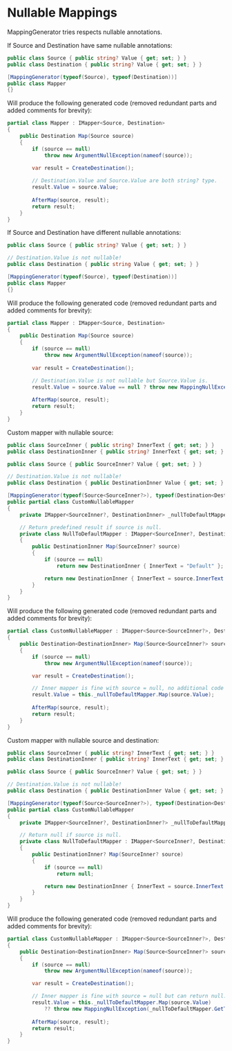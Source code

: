 # Nullable Mappings

MappingGenerator tries respects nullable annotations.

If Source and Destination have same nullable annotations:

```csharp
public class Source { public string? Value { get; set; } }
public class Destination { public string? Value { get; set; } }

[MappingGenerator(typeof(Source), typeof(Destination))]
public class Mapper
{}
```

Will produce the following generated code (removed redundant parts and added comments for brevity):

```csharp
partial class Mapper : IMapper<Source, Destination>
{
    public Destination Map(Source source)
    {
        if (source == null)
            throw new ArgumentNullException(nameof(source));
        
        var result = CreateDestination();

        // Destination.Value and Source.Value are both string? type.
        result.Value = source.Value;
        
        AfterMap(source, result);
        return result;
    }
}

```

If Source and Destination have different nullable annotations:

```csharp
public class Source { public string? Value { get; set; } }

// Destination.Value is not nullable!
public class Destination { public string Value { get; set; } }

[MappingGenerator(typeof(Source), typeof(Destination))]
public class Mapper
{}
```

Will produce the following generated code (removed redundant parts and added comments for brevity):

```csharp
partial class Mapper : IMapper<Source, Destination>
{
    public Destination Map(Source source)
    {
        if (source == null)
            throw new ArgumentNullException(nameof(source));
        
        var result = CreateDestination();

        // Destination.Value is not nullable but Source.Value is.
        result.Value = source.Value == null ? throw new MappingNullException(typeof(Source), "Value", typeof(Destination), "Value") : source.Value;
        
        AfterMap(source, result);
        return result;
    }
}

```

Custom mapper with nullable source:

```csharp
public class SourceInner { public string? InnerText { get; set; } }
public class DestinationInner { public string? InnerText { get; set; } }

public class Source { public SourceInner? Value { get; set; } }

// Destination.Value is not nullable!
public class Destination { public DestinationInner Value { get; set; } }

[MappingGenerator(typeof(Source<SourceInner?>), typeof(Destination<DestinationInner>))]
public partial class CustomNullableMapper
{
    private IMapper<SourceInner?, DestinationInner> _nullToDefaultMapper = new NullToDefaultMapper();

    // Return predefined result if source is null.
    private class NullToDefaultMapper : IMapper<SourceInner?, DestinationInner>
    {
        public DestinationInner Map(SourceInner? source)
        {
            if (source == null)
                return new DestinationInner { InnerText = "Default" };

            return new DestinationInner { InnerText = source.InnerText };
        }
    }
}
```

Will produce the following generated code (removed redundant parts and added comments for brevity):

```csharp
partial class CustomNullableMapper : IMapper<Source<SourceInner?>, Destination<DestinationInner>>
{
    public Destination<DestinationInner> Map(Source<SourceInner?> source)
    {
        if (source == null)
            throw new ArgumentNullException(nameof(source));

        var result = CreateDestination();

        // Inner mapper is fine with source = null, no additional code needed.
        result.Value = this._nullToDefaultMapper.Map(source.Value);
        
        AfterMap(source, result);
        return result;
    }
}
```

Custom mapper with nullable source and destination:

```csharp
public class SourceInner { public string? InnerText { get; set; } }
public class DestinationInner { public string? InnerText { get; set; } }

public class Source { public SourceInner? Value { get; set; } }

// Destination.Value is not nullable!
public class Destination { public DestinationInner Value { get; set; } }

[MappingGenerator(typeof(Source<SourceInner?>), typeof(Destination<DestinationInner>))]
public partial class CustomNullableMapper
{
    private IMapper<SourceInner?, DestinationInner?> _nullToDefaultMapper = new NullToDefaultMapper();

    // Return null if source is null.
    private class NullToDefaultMapper : IMapper<SourceInner?, DestinationInner?>
    {
        public DestinationInner? Map(SourceInner? source)
        {
            if (source == null)
                return null;

            return new DestinationInner { InnerText = source.InnerText };
        }
    }
}
```

Will produce the following generated code (removed redundant parts and added comments for brevity):

```csharp
partial class CustomNullableMapper : IMapper<Source<SourceInner?>, Destination<DestinationInner>>
{
    public Destination<DestinationInner> Map(Source<SourceInner?> source)
    {
        if (source == null)
            throw new ArgumentNullException(nameof(source));

        var result = CreateDestination();

        // Inner mapper is fine with source = null but can return null.
        result.Value = this._nullToDefaultMapper.Map(source.Value) 
            ?? throw new MappingNullException(_nullToDefaultMapper.GetType(), typeof(Destination<DestinationInner>), "Value");
        
        AfterMap(source, result);
        return result;
    }
}
```
